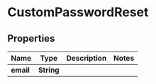 

# CustomPasswordReset

## Properties

Name | Type | Description | Notes
------------ | ------------- | ------------- | -------------
**email** | **String** |  | 



